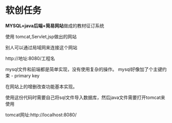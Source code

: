 # 软创任务


**MYSQL+java后端+简易网站**做成的教材征订系统

使用 tomcat,Servlet,jsp做出的网站

别人可以通过局域网来连接这个网站

http://地址:8080/工程名

mysql文件和前端都是简单实现，没有使用复杂的操作。
mysql好像加了个主键约束 - primary key

在网站上的增删改查功能基本实现。

使用这份代码时需要自己将sql文件导入数据库，然后java文件需要打开tomcat来使用

tomcat网址:http://localhost:8080/
